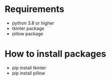 # Requirements
* python 3.8 or higher
* tkinter package
* pillow package

# How to install packages
* pip install tkinter
* pip install pillow
